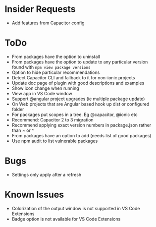 # Insider Requests
- Add features from Capacitor config

# ToDo
- From packages have the option to uninstall
- From packages have the option to update to any particular version found with `npm view package versions`
- Option to hide particular recommendations
- Detect Capacitor CLI and fallback to it for non-ionic projects
- Update doc page of plugin with good descriptions and examples
- Show icon change when running
- View app in VS Code window
- Support @angular project upgrades (ie multiple package update)
- On Web projects that are Angular based hook up dist or configured folder
- For packages put scopes in a tree. Eg @capacitor, @ionic etc
- Recommend: Capacitor 2 to 3 migration
- Recommend applying exact version numbers in package.json rather than ~ or ^
- From packages have an option to add (needs list of good packages)
- Use npm audit to list vulnerable packages

# Bugs
- Settings only apply after a refresh

# Known Issues
- Colorization of the output window is not supported in VS Code Extensions
- Badge option is not available for VS Code Extensions
